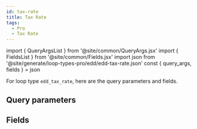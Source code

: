 ```yaml
---
id: tax-rate
title: Tax Rate
tags:
  - Pro
  - Tax Rate
---
```

import { QueryArgsList } from '@site/common/QueryArgs.jsx'
import { FieldsList } from '@site/common/Fields.jsx'
import json from '@site/generate/loop-types-pro/edd/edd-tax-rate.json'
const { query_args, fields } = json

For loop type `edd_tax_rate`, here are the query parameters and fields.

## Query parameters

<QueryArgsList args={query_args} />

## Fields

<FieldsList fields={fields} />
